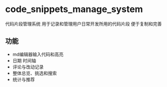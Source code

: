 # code_snippets_manage_system
代码片段管理系统 用于记录和管理用户日常开发所用的代码片段 便于复制和完善

## 功能

- md编辑器输入代码和高亮
- 日期 时间轴 
- 评论与改动记录
- 整体总览、挑选和搜索
- 统计与推荐 

